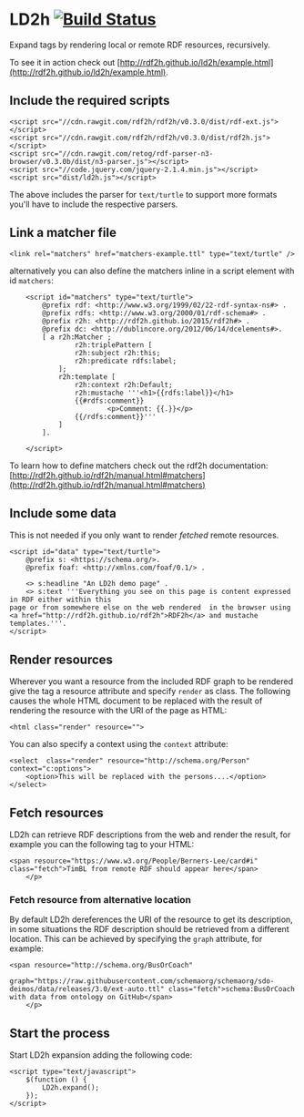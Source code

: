 # LD2h [![Build Status](https://travis-ci.org/rdf2h/ld2h.svg?branch=v0.2.0)](https://travis-ci.org/rdf2h/ld2h)

Expand tags by rendering local or remote RDF resources, recursively.

To see it in action check out [http://rdf2h.github.io/ld2h/example.html](http://rdf2h.github.io/ld2h/example.html).

## Include the required scripts

    <script src="//cdn.rawgit.com/rdf2h/rdf2h/v0.3.0/dist/rdf-ext.js"></script>
    <script src="//cdn.rawgit.com/rdf2h/rdf2h/v0.3.0/dist/rdf2h.js"></script>
    <script src="//cdn.rawgit.com/retog/rdf-parser-n3-browser/v0.3.0b/dist/n3-parser.js"></script>
    <script src="//code.jquery.com/jquery-2.1.4.min.js"></script>
    <script src="dist/ld2h.js"></script>

The above includes the parser for `text/turtle` to support more formats you'll 
have to include the respective parsers.

## Link a matcher file

    <link rel="matchers" href="matchers-example.ttl" type="text/turtle" />

alternatively you can also define the matchers inline in a script element with id `matchers`:

        <script id="matchers" type="text/turtle">
            @prefix rdf: <http://www.w3.org/1999/02/22-rdf-syntax-ns#> .
            @prefix rdfs: <http://www.w3.org/2000/01/rdf-schema#> .
            @prefix r2h: <http://rdf2h.github.io/2015/rdf2h#> .
            @prefix dc: <http://dublincore.org/2012/06/14/dcelements#>.
            [ a r2h:Matcher ;
                    r2h:triplePattern [    
                    r2h:subject r2h:this;
                    r2h:predicate rdfs:label;
                ];
                r2h:template [ 
                    r2h:context r2h:Default;
                    r2h:mustache '''<h1>{{rdfs:label}}</h1>
                    {{#rdfs:comment}}
                            <p>Comment: {{.}}</p>
                    {{/rdfs:comment}}'''
                ]
            ].

        </script>

To learn how to define matchers check out the rdf2h documentation: 
[http://rdf2h.github.io/rdf2h/manual.html#matchers](http://rdf2h.github.io/rdf2h/manual.html#matchers)

## Include some data

This is not needed if you only want to render <i>fetched</i> remote resources.

    <script id="data" type="text/turtle">
        @prefix s: <https://schema.org/>.
        @prefix foaf: <http://xmlns.com/foaf/0.1/> .

        <> s:headline "An LD2h demo page" .
        <> s:text '''Everything you see on this page is content expressed in RDF either within this
    page or from somewhere else on the web rendered  in the browser using 
    <a href="http://rdf2h.github.io/rdf2h">RDF2h</a> and mustache templates.'''.
    </script>

## Render resources

Wherever you want a resource from the included RDF graph to be rendered give the
tag a resource attribute and specify `render` as class. The following causes the 
whole HTML document to be replaced with the result of rendering the resource with
the URI of the page as HTML:

    <html class="render" resource="">
    
You can also specify a context using the `context` attribute:

    <select  class="render" resource="http://schema.org/Person" context="c:options">
        <option>This will be replaced with the persons....</option>
    </select>

## Fetch resources

LD2h can retrieve RDF descriptions from the web and render the result, for 
example you can the following tag to your HTML:

    <span resource="https://www.w3.org/People/Berners-Lee/card#i" class="fetch">TimBL from remote RDF should appear here</span>
        </p>


### Fetch resource from alternative location

By default LD2h dereferences the URI of the resource to get its description, in 
some situations the RDF description should be retrieved from a different location.
This can be achieved by specifying the `graph` attribute, for example:

    <span resource="http://schema.org/BusOrCoach" 
              graph="https://raw.githubusercontent.com/schemaorg/schemaorg/sdo-deimos/data/releases/3.0/ext-auto.ttl" class="fetch">schema:BusOrCoach with data from ontology on GitHub</span>
        </p>


## Start the process

Start LD2h expansion adding the following code: 

    <script type="text/javascript">
        $(function () {
            LD2h.expand();
        });
    </script>


